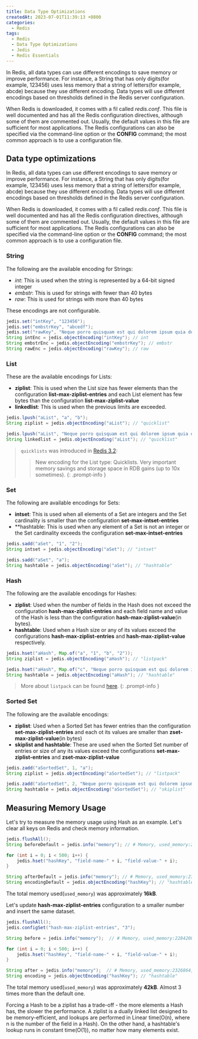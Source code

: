 ```yaml
---
title: Data Type Optimizations
createdAt: 2023-07-01T11:39:13 +0800
categories: 
  - Redis
tags: 
  - Redis
  - Data Type Optimizations
  - Jedis
  - Redis Essentials
---
```


In Redis, all data types can use different encodings to save memory or improve performance. For instance,
a String that has only digits(for example, 123456) uses less memory that a string of letters(for example,
abcde) because they use different encoding. Data types will use different encodings based on thresholds
defined in the Redis server configuration.

When Redis is downloaded, it comes with a fil called _redis.conf_. This file is well documented and has all
the Redis configuration directives, although some of them are commented out. Usually, the default values in
this file are sufficient for most applications. The Redis configurations can also be specified via the
command-line option or the **CONFIG** command; the most common approach is to use a configuration file.
## Data type optimizations

In Redis, all data types can use different encodings to save memory or improve performance. For instance,
a String that has only digits(for example, 123456) uses less memory that a string of letters(for example,
abcde) because they use different encoding. Data types will use different encodings based on thresholds
defined in the Redis server configuration.

When Redis is downloaded, it comes with a fil called _redis.conf_. This file is well documented and has all
the Redis configuration directives, although some of them are commented out. Usually, the default values in
this file are sufficient for most applications. The Redis configurations can also be specified via the
command-line option or the **CONFIG** command; the most common approach is to use a configuration file.
### String

The following are the available encoding for Strings:
* _int_: This is used when the string is represented by a 64-bit signed integer
* _embstr_: This is used for strings with fewer than 40 bytes
* _raw_: This is used for strings with more than 40 bytes

These encodings are not configurable.

```java
jedis.set("intKey", "123456");
jedis.set("embstrKey", "abcedf");
jedis.set("rawKey", "Neque porro quisquam est qui dolorem ipsum quia dolor sit amet, consectetur, adipisci velit...");
String intEnc = jedis.objectEncoding("intKey"); // int
String embstrEnc = jedis.objectEncoding("embstrKey"); // embstr
String rawEnc = jedis.objectEncoding("rawKey"); // raw
```
### List

These are the available encodings for Lists:
* **ziplist**: This is used when the List size has fewer elements than the configuration
   **list-max-ziplist-entries** and each List element has few bytes than the configuration
   **list-max-ziplist-value**
* **linkedlist**: This is used when the previous limits are exceeded.

```java
jedis.lpush("aList", "a", "b");
String ziplist = jedis.objectEncoding("aList"); // "quicklist"

jedis.lpush("aList", "Neque porro quisquam est qui dolorem ipsum quia dolor sit amet, consectetur, adipisci velit...");
String linkedlist = jedis.objectEncoding("aList"); // "quicklist"
```

> `quicklists` was introduced in [Redis 3.2](https://raw.githubusercontent.com/antirez/redis/3.2/00-RELEASENOTES):
> 
> > New encoding for the List type: Quicklists. Very important memory savings and storage space in RDB gains (up to 10x sometimes).
{: .prompt-info }

### Set

The following are available encodings for Sets:
* **intset**: This is used when all elements of a Set are integers and the Set cardinality is
  smaller than the configuration **set-max-intset-entries**
* **hashtable: This is used when any element of a Set is not an integer or the Set cardinality
  exceeds the configuration **set-max-intset-entries**


```java
jedis.sadd("aSet", "1", "2");
String intset = jedis.objectEncoding("aSet"); // "intset"

jedis.sadd("aSet", "a");
String hashtable = jedis.objectEncoding("aSet"); // "hashtable"
```
### Hash

The following are the available encodings for Hashes:

* **ziplist**: Used when the number of fields in the Hash does not exceed the configuration
   **hash-max-ziplist-entries** and each field name and value of the Hash is less than the configuration
   **hash-max-ziplist-value**(in bytes).
* **hashtable**: Used when a Hash size or any of its values exceed the configurations **hash-max-ziplist-entries** and **hash-max-ziplist-value** respectively.

```java
jedis.hset("aHash", Map.of("a", "1", "b", "2"));
String ziplist = jedis.objectEncoding("aHash"); // "listpack"

jedis.hset("aHash", Map.of("c", "Neque porro quisquam est qui dolorem ipsum quia dolor sit amet, consectetur, adipisci velit..."));
String hashtable = jedis.objectEncoding("aHash"); // "hashtable"
```

> More about `listpack` can be found [here](https://gist.github.com/antirez/66ffab20190ece8a7485bd9accfbc175).
{: .prompt-info }

### Sorted Set
The following are the available encodings:

* **ziplist**: Used when a Sorted Set has fewer entries than the configuration **set-max-ziplist-entries**
   and each ot its values are smaller than **zset-max-ziplist-value**(in bytes)
* **skiplist and hashtable**: These are used when the Sorted Set number of entries or size of any
  its values exceed the configurations **set-max-ziplist-entries** and **zset-max-ziplist-value**

```java
jedis.zadd("aSortedSet", 1, "a");
String ziplist = jedis.objectEncoding("aSortedSet"); // "listpack"

jedis.zadd("aSortedSet", 2, "Neque porro quisquam est qui dolorem ipsum quia dolor sit amet, consectetur, adipisci velit...");
String hashtable = jedis.objectEncoding("aSortedSet"); // "skiplist"
```


## Measuring Memory Usage

Let's try to measure the memory usage using Hash as an example.
Let's clear all keys on Redis and check memory information.

```java
jedis.flushAll();
String beforeDefault = jedis.info("memory"); // # Memory, used_memory:2284016, used_memory_human:2.18M, used_memory_rss:3694592, used_memory_rss_human:3.52M, used_memory_peak:2326464, used_memory_peak_human:2.22M, used_memory_peak_perc:98.18%, used_memory_overhead:1079328, used_memory_startup:1078560, used_memory_dataset:1204688, used_memory_dataset_perc:99.94%, allocator_allocated:2249104, allocator_active:3659776, allocator_resident:3659776, total_system_memory:17179869184, total_system_memory_human:16.00G, used_memory_lua:34816, used_memory_vm_eval:34816, used_memory_lua_human:34.00K, used_memory_scripts_eval:552, number_of_cached_scripts:3, number_of_functions:0, number_of_libraries:0, used_memory_vm_functions:32768, used_memory_vm_total:67584, used_memory_vm_total_human:66.00K, used_memory_functions:216, used_memory_scripts:768, used_memory_scripts_human:768B, maxmemory:0, maxmemory_human:0B, maxmemory_policy:noeviction, allocator_frag_ratio:1.63, allocator_frag_bytes:1410672, allocator_rss_ratio:1.00, allocator_rss_bytes:0, rss_overhead_ratio:1.01, rss_overhead_bytes:34816, mem_fragmentation_ratio:1.64, mem_fragmentation_bytes:1445488, mem_not_counted_for_evict:0, mem_replication_backlog:0, mem_total_replication_buffers:0, mem_clients_slaves:0, mem_clients_normal:0, mem_cluster_links:0, mem_aof_buffer:0, mem_allocator:libc, active_defrag_running:0, lazyfree_pending_objects:0, lazyfreed_objects:0

for (int i = 0; i < 500; i++) {
    jedis.hset("hashKey", "field-name-" + i, "field-value-" + i);
}

String afterDefault = jedis.info("memory"); // # Memory, used_memory:2326672, used_memory_human:2.22M, used_memory_rss:3694592, used_memory_rss_human:3.52M, used_memory_peak:2326672, used_memory_peak_human:2.22M, used_memory_peak_perc:100.00%, used_memory_overhead:1113432, used_memory_startup:1078560, used_memory_dataset:1213240, used_memory_dataset_perc:97.21%, allocator_allocated:2283776, allocator_active:3659776, allocator_resident:3659776, total_system_memory:17179869184, total_system_memory_human:16.00G, used_memory_lua:34816, used_memory_vm_eval:34816, used_memory_lua_human:34.00K, used_memory_scripts_eval:552, number_of_cached_scripts:3, number_of_functions:0, number_of_libraries:0, used_memory_vm_functions:32768, used_memory_vm_total:67584, used_memory_vm_total_human:66.00K, used_memory_functions:216, used_memory_scripts:768, used_memory_scripts_human:768B, maxmemory:0, maxmemory_human:0B, maxmemory_policy:noeviction, allocator_frag_ratio:1.60, allocator_frag_bytes:1376000, allocator_rss_ratio:1.00, allocator_rss_bytes:0, rss_overhead_ratio:1.01, rss_overhead_bytes:34816, mem_fragmentation_ratio:1.62, mem_fragmentation_bytes:1410816, mem_not_counted_for_evict:0, mem_replication_backlog:0, mem_total_replication_buffers:0, mem_clients_slaves:0, mem_clients_normal:34032, mem_cluster_links:0, mem_aof_buffer:0, mem_allocator:libc, active_defrag_running:0, lazyfree_pending_objects:0, lazyfreed_objects:0
String encodingDefault = jedis.objectEncoding("hashKey"); // "hashtable"
```
The total memory used(`used_memory`) was approximately **16kB**.

Let's update **hash-max-ziplist-entries** configuration to a smaller number and insert the same dataset.
```java
jedis.flushAll();
jedis.configSet("hash-max-ziplist-entries", "3");

String before = jedis.info("memory");  // # Memory, used_memory:2284208, used_memory_human:2.18M, used_memory_rss:3694592, used_memory_rss_human:3.52M, used_memory_peak:2326672, used_memory_peak_human:2.22M, used_memory_peak_perc:98.17%, used_memory_overhead:1113360, used_memory_startup:1078560, used_memory_dataset:1170848, used_memory_dataset_perc:97.11%, allocator_allocated:2283776, allocator_active:3659776, allocator_resident:3659776, total_system_memory:17179869184, total_system_memory_human:16.00G, used_memory_lua:34816, used_memory_vm_eval:34816, used_memory_lua_human:34.00K, used_memory_scripts_eval:552, number_of_cached_scripts:3, number_of_functions:0, number_of_libraries:0, used_memory_vm_functions:32768, used_memory_vm_total:67584, used_memory_vm_total_human:66.00K, used_memory_functions:216, used_memory_scripts:768, used_memory_scripts_human:768B, maxmemory:0, maxmemory_human:0B, maxmemory_policy:noeviction, allocator_frag_ratio:1.60, allocator_frag_bytes:1376000, allocator_rss_ratio:1.00, allocator_rss_bytes:0, rss_overhead_ratio:1.01, rss_overhead_bytes:34816, mem_fragmentation_ratio:1.62, mem_fragmentation_bytes:1410816, mem_not_counted_for_evict:0, mem_replication_backlog:0, mem_total_replication_buffers:0, mem_clients_slaves:0, mem_clients_normal:34032, mem_cluster_links:0, mem_aof_buffer:0, mem_allocator:libc, active_defrag_running:0, lazyfree_pending_objects:0, lazyfreed_objects:0

for (int i = 0; i < 500; i++) {
    jedis.hset("hashKey", "field-name-" + i, "field-value-" + i);
}

String after = jedis.info("memory");  // # Memory, used_memory:2326864, used_memory_human:2.22M, used_memory_rss:3694592, used_memory_rss_human:3.52M, used_memory_peak:2326864, used_memory_peak_human:2.22M, used_memory_peak_perc:100.00%, used_memory_overhead:1113432, used_memory_startup:1078560, used_memory_dataset:1213432, used_memory_dataset_perc:97.21%, allocator_allocated:2283776, allocator_active:3659776, allocator_resident:3659776, total_system_memory:17179869184, total_system_memory_human:16.00G, used_memory_lua:34816, used_memory_vm_eval:34816, used_memory_lua_human:34.00K, used_memory_scripts_eval:552, number_of_cached_scripts:3, number_of_functions:0, number_of_libraries:0, used_memory_vm_functions:32768, used_memory_vm_total:67584, used_memory_vm_total_human:66.00K, used_memory_functions:216, used_memory_scripts:768, used_memory_scripts_human:768B, maxmemory:0, maxmemory_human:0B, maxmemory_policy:noeviction, allocator_frag_ratio:1.60, allocator_frag_bytes:1376000, allocator_rss_ratio:1.00, allocator_rss_bytes:0, rss_overhead_ratio:1.01, rss_overhead_bytes:34816, mem_fragmentation_ratio:1.62, mem_fragmentation_bytes:1410816, mem_not_counted_for_evict:0, mem_replication_backlog:0, mem_total_replication_buffers:0, mem_clients_slaves:0, mem_clients_normal:34032, mem_cluster_links:0, mem_aof_buffer:0, mem_allocator:libc, active_defrag_running:0, lazyfree_pending_objects:0, lazyfreed_objects:0
String encoding = jedis.objectEncoding("hashKey"); // "hashtable"
```
The total memory used(`used_memory`) was approximately **42kB**. Almost 3 times more than the default one.

Forcing a Hash to be a ziplist has a trade-off -  the more elements a Hash has, the slower the performance.
A ziplist is a dually linked list designed to be memory-efficient, and lookups are performed in Linear
time(O(n), where n is the number of the field in a Hash). On the other hand, a hashtable's lookup runs in
constant time(O(1)), no matter how many elements exist.


